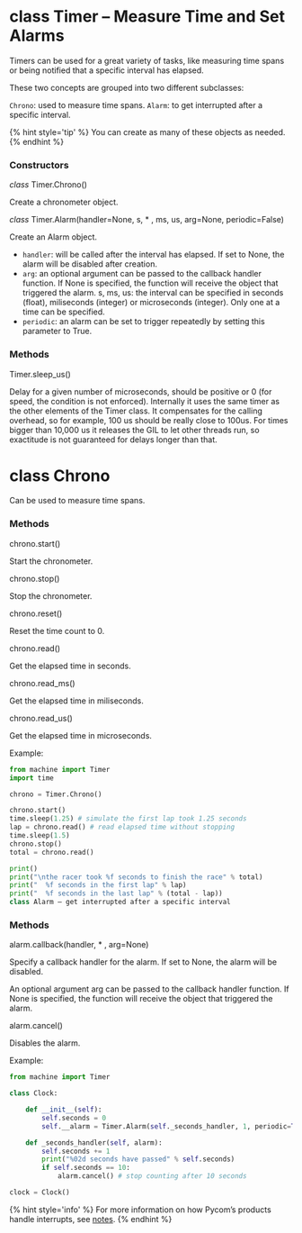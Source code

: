# class Timer – Measure Time and Set Alarms

Timers can be used for a great variety of tasks, like measuring time spans or being notified that a specific interval has elapsed.

These two concepts are grouped into two different subclasses:

``Chrono``: used to measure time spans.
``Alarm``: to get interrupted after a specific interval.

{% hint style='tip' %}
You can create as many of these objects as needed.
{% endhint %}

### Constructors

<class><i>class</i> Timer.Chrono()</class>

Create a chronometer object.

<class><i>class</i> Timer.Alarm(handler=None, s, * , ms, us, arg=None, periodic=False)</class>

Create an Alarm object.

- ``handler``: will be called after the interval has elapsed. If set to None, the alarm will be disabled after creation.
- ``arg``: an optional argument can be passed to the callback handler function. If None is specified, the function will receive the object that triggered the alarm.
s, ms, us: the interval can be specified in seconds (float), miliseconds (integer) or microseconds (integer). Only one at a time can be specified.
- ``periodic``: an alarm can be set to trigger repeatedly by setting this parameter to True.

### Methods

<function>Timer.sleep_us()</function>

Delay for a given number of microseconds, should be positive or 0 (for speed, the condition is not enforced). Internally it uses the same timer as the other elements of the Timer class. It compensates for the calling overhead, so for example, 100 us should be really close to 100us. For times bigger than 10,000 us it releases the GIL to let other threads run, so exactitude is not guaranteed for delays longer than that.

# class Chrono

Can be used to measure time spans.

### Methods

<function>chrono.start()</function>

Start the chronometer.

<function>chrono.stop()</function>

Stop the chronometer.

<function>chrono.reset()</function>

Reset the time count to 0.

<function>chrono.read()</function>

Get the elapsed time in seconds.

<function>chrono.read_ms()</function>

Get the elapsed time in miliseconds.

<function>chrono.read_us()</function>

Get the elapsed time in microseconds.

Example:

```python
from machine import Timer
import time

chrono = Timer.Chrono()

chrono.start()
time.sleep(1.25) # simulate the first lap took 1.25 seconds
lap = chrono.read() # read elapsed time without stopping
time.sleep(1.5)
chrono.stop()
total = chrono.read()

print()
print("\nthe racer took %f seconds to finish the race" % total)
print("  %f seconds in the first lap" % lap)
print("  %f seconds in the last lap" % (total - lap))
class Alarm – get interrupted after a specific interval
```

### Methods

<function>alarm.callback(handler, * , arg=None)</function>

Specify a callback handler for the alarm. If set to None, the alarm will be disabled.

An optional argument arg can be passed to the callback handler function. If None is specified, the function will receive the object that triggered the alarm.

<function>alarm.cancel()</function>

Disables the alarm.

Example:

```python
from machine import Timer

class Clock:

    def __init__(self):
        self.seconds = 0
        self.__alarm = Timer.Alarm(self._seconds_handler, 1, periodic=True)

    def _seconds_handler(self, alarm):
        self.seconds += 1
        print("%02d seconds have passed" % self.seconds)
        if self.seconds == 10:
            alarm.cancel() # stop counting after 10 seconds

clock = Clock()
```

{% hint style='info' %}
For more information on how Pycom’s products handle interrupts, see [notes](../../../toolsandfeatures/notes.md).
{% endhint %}
